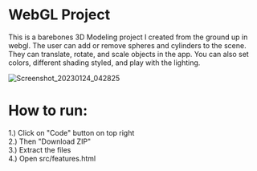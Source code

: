 # WebGL Project
 This is a barebones 3D Modeling project I created from the ground up in webgl. The user can add or remove spheres and cylinders to the scene.
 They can translate, rotate, and scale objects in the app. You can also set colors, different shading styled, and play with the lighting. 
 
![Screenshot_20230124_042825](https://user-images.githubusercontent.com/22452121/214452741-66d51baa-e7bd-4041-9316-94436aa8b94e.png)

# How to run:
1.) Click on "Code" button on top right <br>
2.) Then "Download ZIP"<br>
3.) Extract the files<br>
4.) Open src/features.html
